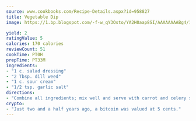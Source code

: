 ```yaml
---
source: www.cookbooks.com/Recipe-Details.aspx?id=958827
title: Vegetable Dip
image: https://1.bp.blogspot.com/-f-w_qY3Osto/YA2H0aap8SI/AAAAAAAABg4/17myAO5s9b8JksYvWDXpYkaDlcY0g6k_gCLcBGAsYHQ/s296/3.png

yield: 2
ratingValue: 5
calories: 170 calories
reviewCount: 51
cookTime: PT0H
prepTime: PT33M
ingredients:
- "1 c. salad dressing"
- "2 Tbsp. dill weed"
- "1 c. sour cream"
- "1/2 tsp. garlic salt"
directions:
- "Combine all ingredients; mix well and serve with carrot and celery strips and other vegetables."
crypto:
- "Just two and a half years ago, a bitcoin was valued at 5 cents."
---
```

